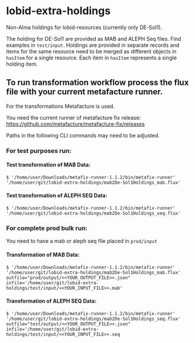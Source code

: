 # lobid-extra-holdings
Non-Alma holdings for lobid-resources (currently only DE-Sol1).

The holding for DE-Sol1 are provided as MAB and ALEPH Seq files. Find examples in `test/input`. Holdings are provided in separate records and items for the same resource need to be merged as different objects in `hasItem` for a single resource. Each item in `hasItem` represents a single holding item.

## To run transformation workflow process the flux file with your current metafacture runner.

For the transformations Metafacture is used. 

You need the current runner of metafacture fix release: https://github.com/metafacture/metafacture-fix/releases

Paths in the following CLI commands may need to be adjusted.

### For test purposes run:

#### Test transformation of MAB Data:
`$ '/home/user/Downloads/metafix-runner-1.1.2/bin/metafix-runner' '/home/user/git/lobid-extra-holdings/mab2De-Sol1Holdings_mab.flux'`

#### Test transformation of ALEPH SEQ Data:
`$ '/home/user/Downloads/metafix-runner-1.1.2/bin/metafix-runner' '/home/user/git/lobid-extra-holdings/mab2De-Sol1Holdings_seq.flux'`

### For complete prod bulk run:
You need to have a mab or aleph seq file placed in `prod/input`

#### Transformation of MAB Data:
`$ '/home/user/Downloads/metafix-runner-1.1.2/bin/metafix-runner' '/home/user/git/lobid-extra-holdings/mab2De-Sol1Holdings_mab.flux' outfile="prod/output/<<YOUR_OUTPUT_FILE>>.json" infile='/home/user/git/lobid-extra-holdings/test/input/<<YOUR_INPUT_FILE>>.mab'`

#### Transformation of ALEPH SEQ Data:
`$ '/home/user/Downloads/metafix-runner-1.1.2/bin/metafix-runner' '/home/user/git/lobid-extra-holdings/mab2De-Sol1Holdings_seq.flux' outfile="test/output/<<YOUR_OUTPUT_FILE>>.json" infile='/home/user/git/lobid-extra-holdings/test/input/<<YOUR_INPUT_FILE>>.seq`
